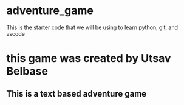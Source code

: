 # adventure_game
This is the starter code that we will be using to learn python, git, and vscode
# this game was created by Utsav Belbase

## This is a text based adventure game
